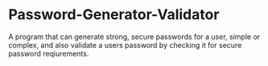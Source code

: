 # Password-Generator-Validator
A program that can generate strong, secure passwords for a user, simple or complex, and also validate a users password by checking it for secure password reqiurements.
